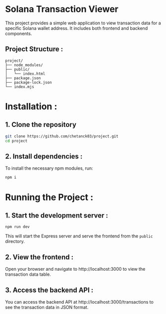 # Solana Transaction Viewer

This project provides a simple web application to view transaction data for a specific Solana wallet address. It includes both frontend and backend components.

## Project Structure :
```
project/
├── node_modules/
├── public/
│   └── index.html
├── package.json
├── package-lock.json
└── index.mjs
```

# Installation :
## 1. Clone the repository

   ```bash
   git clone https://github.com/chetanck03/project.git
   cd project
   ```

## 2. Install dependencies :
To install the necessary npm modules, run:
```
npm i
```

# Running the Project :

## 1. Start the development server :
```
npm run dev
```
This will start the Express server and serve the frontend from the `public` directory.

## 2. View the frontend :
Open your browser and navigate to http://localhost:3000 to view the transaction data table.

## 3. Access the backend API :
You can access the backend API at http://localhost:3000/transactions to see the transaction data in JSON format.










